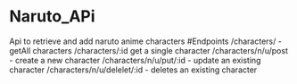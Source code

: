# Naruto_APi
Api to retrieve and add naruto anime characters
#Endpoints
/characters/ - getAll characters
/characters/:id get a single character
/characters/n/u/post - create a new character
/characters/n/u/put/:id - update an existing character
/characters/n/u/delelet/:id - deletes an existing character 
